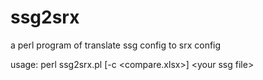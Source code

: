 # ssg2srx

a perl program of translate ssg config to srx config

usage:
perl ssg2srx.pl [-c \<compare.xlsx\>] \<your ssg file\>
